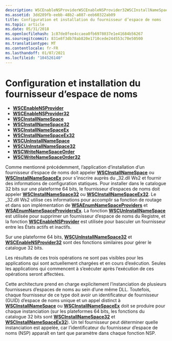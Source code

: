 ```yaml
---
description: WSCEnableNSProviderWSCEnableNSProvider32WSCInstallNameSpaceWSCInstallNameSpace32WSCInstallNameSpaceExWSCInstallNameSpaceEx32WSCUnInstallNameSpaceWSCUnInstallNameSpace32WSCWriteNameSpaceOrderWSCWriteNameSpaceOrder32
ms.assetid: 3dd289fb-eebb-48b2-a887-eeb60322ab09
title: Configuration et installation du fournisseur d’espace de noms
ms.topic: article
ms.date: 05/31/2018
ms.openlocfilehash: 1c87de8fee4ccaea0fb6978037e1e41684b56267
ms.sourcegitcommit: 831e8f3db78ab820e1710cede244553c70e50500
ms.translationtype: MT
ms.contentlocale: fr-FR
ms.lasthandoff: 01/07/2021
ms.locfileid: "104526140"
---
```

# <a name="namespace-provider-configuration-and-installation"></a>Configuration et installation du fournisseur d’espace de noms

-   [**WSCEnableNSProvider**](/windows/desktop/api/Ws2spi/nf-ws2spi-wscenablensprovider)
-   [**WSCEnableNSProvider32**](/windows/desktop/api/Ws2spi/nf-ws2spi-wscenablensprovider32)
-   [**WSCInstallNameSpace**](/windows/desktop/api/Ws2spi/nf-ws2spi-wscinstallnamespace)
-   [**WSCInstallNameSpace32**](/windows/desktop/api/Ws2spi/nf-ws2spi-wscinstallnamespace32)
-   [**WSCInstallNameSpaceEx**](/windows/desktop/api/Ws2spi/nf-ws2spi-wscinstallnamespaceex)
-   [**WSCInstallNameSpaceEx32**](/windows/desktop/api/Ws2spi/nf-ws2spi-wscinstallnamespaceex32)
-   [**WSCUnInstallNameSpace**](/windows/desktop/api/Ws2spi/nf-ws2spi-wscuninstallnamespace)
-   [**WSCUnInstallNameSpace32**](/windows/desktop/api/Ws2spi/nf-ws2spi-wscuninstallnamespace32)
-   [**WSCWriteNameSpaceOrder**](/windows/desktop/api/Sporder/nf-sporder-wscwritenamespaceorder)
-   [**WSCWriteNameSpaceOrder32**](/windows/desktop/api/Sporder/nf-sporder-wscwritenamespaceorder32)

Comme mentionné précédemment, l’application d’installation d’un fournisseur d’espace de noms doit appeler [**WSCInstallNameSpace**](/windows/desktop/api/Ws2spi/nf-ws2spi-wscinstallnamespace) ou [**WSCInstallNameSpaceEx**](/windows/desktop/api/Ws2spi/nf-ws2spi-wscinstallnamespaceex) pour s’inscrire auprès du \_32.dll Ws2 et fournir des informations de configuration statiques. Pour installer dans le catalogue 32 bits sur une plateforme 64 bits, le fournisseur d’espaces de noms doit appeler [**WSCInstallNameSpace32**](/windows/desktop/api/Ws2spi/nf-ws2spi-wscinstallnamespace32) ou [**WSCInstallNameSpaceEx32**](/windows/desktop/api/Ws2spi/nf-ws2spi-wscinstallnamespaceex32). Le \_32.dll Ws2 utilise ces informations pour accomplir sa fonction de routage et dans son implémentation de [**WSAEnumNameSpaceProviders**](/windows/desktop/api/Winsock2/nf-winsock2-wsaenumnamespaceprovidersa) et [**WSAEnumNameSpaceProvidersEx**](/windows/desktop/api/Winsock2/nf-winsock2-wsaenumnamespaceprovidersexa). La fonction [**WSCUnInstallNameSpace**](/windows/desktop/api/Ws2spi/nf-ws2spi-wscuninstallnamespace) est utilisée pour supprimer un fournisseur d’espace de noms du Registre, et la fonction [**WSCEnableNSProvider**](/windows/desktop/api/Ws2spi/nf-ws2spi-wscenablensprovider) est utilisée pour basculer un fournisseur entre les États actifs et inactifs.

Sur une plateforme 64 bits, [**WSCUnInstallNameSpace32**](/windows/desktop/api/Ws2spi/nf-ws2spi-wscuninstallnamespace32) et [**WSCEnableNSProvider32**](/windows/desktop/api/Ws2spi/nf-ws2spi-wscenablensprovider32) sont des fonctions similaires pour gérer le catalogue 32 bits.

Les résultats de ces trois opérations ne sont pas visibles pour les applications qui sont actuellement chargées et en cours d’exécution. Seules les applications qui commencent à s’exécuter après l’exécution de ces opérations seront affectées.

Cette architecture prend en charge explicitement l’instanciation de plusieurs fournisseurs d’espaces de noms au sein d’une même DLL. Toutefois, chaque fournisseur de ce type doit avoir un identificateur de fournisseur (GUID) d’espace de noms unique et un appel distinct à [**WSCInstallNameSpace**](/windows/desktop/api/Ws2spi/nf-ws2spi-wscinstallnamespace) ou [**WSCInstallNameSpaceEx**](/windows/desktop/api/Ws2spi/nf-ws2spi-wscinstallnamespaceex) doit se produire pour chaque instanciation (sur les plateformes 64 bits, les fonctions du catalogue 32 bits sont [**WSCInstallNameSpace32**](/windows/desktop/api/Ws2spi/nf-ws2spi-wscinstallnamespace32) et [**WSCInstallNameSpaceEx32**](/windows/desktop/api/Ws2spi/nf-ws2spi-wscinstallnamespaceex32)). Un tel fournisseur peut déterminer quelle instanciation est appelée, car l’identificateur du fournisseur d’espace de noms (NSP) apparaît en tant que paramètre dans chaque fonction NSP.

 

 




